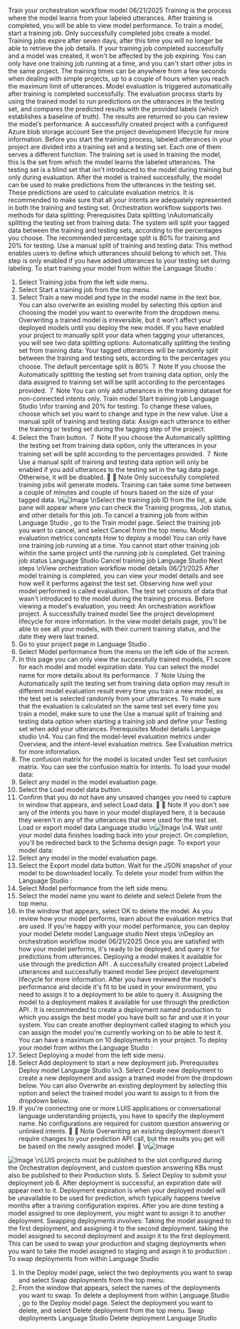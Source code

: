 Train your orchestration workflow model
06/21/2025
Training is the process where the model learns from your labeled utterances. After training is
completed, you will be able to view model performance.
To train a model, start a training job. Only successfully completed jobs create a model. Training
jobs expire after seven days, after this time you will no longer be able to retrieve the job
details. If your training job completed successfully and a model was created, it won't be
affected by the job expiring. You can only have one training job running at a time, and you
can't start other jobs in the same project.
The training times can be anywhere from a few seconds when dealing with simple projects, up
to a couple of hours when you reach the maximum limit of utterances.
Model evaluation is triggered automatically after training is completed successfully. The
evaluation process starts by using the trained model to run predictions on the utterances in the
testing set, and compares the predicted results with the provided labels (which establishes a
baseline of truth). The results are returned so you can review the model’s performance.
A successfully created project with a configured Azure blob storage account
See the project development lifecycle for more information.
Before you start the training process, labeled utterances in your project are divided into a
training set and a testing set. Each one of them serves a different function. The training set is
used in training the model, this is the set from which the model learns the labeled utterances.
The testing set is a blind set that isn't introduced to the model during training but only during
evaluation.
After the model is trained successfully, the model can be used to make predictions from the
utterances in the testing set. These predictions are used to calculate evaluation metrics.
It is recommended to make sure that all your intents are adequately represented in both the
training and testing set.
Orchestration workflow supports two methods for data splitting:
Prerequisites
Data splitting
\nAutomatically splitting the testing set from training data: The system will split your
tagged data between the training and testing sets, according to the percentages you
choose. The recommended percentage split is 80% for training and 20% for testing.
Use a manual split of training and testing data: This method enables users to define
which utterances should belong to which set. This step is only enabled if you have added
utterances to your testing set during labeling.
To start training your model from within the Language Studio
:
1. Select Training jobs from the left side menu.
2. Select Start a training job from the top menu.
3. Select Train a new model and type in the model name in the text box. You can also
overwrite an existing model by selecting this option and choosing the model you
want to overwrite from the dropdown menu. Overwriting a trained model is
irreversible, but it won't affect your deployed models until you deploy the new
model.
If you have enabled your project to manually split your data when tagging your
utterances, you will see two data splitting options:
Automatically splitting the testing set from training data: Your tagged
utterances will be randomly split between the training and testing sets,
according to the percentages you choose. The default percentage split is 80%
７ Note
If you choose the Automatically splitting the testing set from training data option, only
the data assigned to training set will be split according to the percentages provided.
７ Note
You can only add utterances in the training dataset for non-connected intents only.
Train model
Start training job
Language Studio
\nfor training and 20% for testing. To change these values, choose which set you
want to change and type in the new value.
Use a manual split of training and testing data: Assign each utterance to either
the training or testing set during the tagging step of the project.
4. Select the Train button.
７ Note
If you choose the Automatically splitting the testing set from training data
option, only the utterances in your training set will be split according to the
percentages provided.
７ Note
Use a manual split of training and testing data option will only be enabled if
you add utterances to the testing set in the tag data page. Otherwise, it will be
disabled.

７ Note
Only successfully completed training jobs will generate models.
Training can take some time between a couple of minutes and couple of hours
based on the size of your tagged data.
\n![Image](images/page803_image1.png)
\nSelect the training job ID from the list, a side pane will appear where you can check the
Training progress, Job status, and other details for this job.
To cancel a training job from within Language Studio
, go to the Train model page.
Select the training job you want to cancel, and select Cancel from the top menu.
Model evaluation metrics concepts
How to deploy a model
You can only have one training job running at a time. You cannot start other
training job wihtin the same project until the running job is completed.
Get training job status
Language Studio
Cancel training job
Language Studio
Next steps
\nView orchestration workflow model details
06/21/2025
After model training is completed, you can view your model details and see how well it
performs against the test set. Observing how well your model performed is called evaluation.
The test set consists of data that wasn't introduced to the model during the training process.
Before viewing a model's evaluation, you need:
An orchestration workflow project.
A successfully trained model
See the project development lifecycle for more information.
In the view model details page, you'll be able to see all your models, with their current
training status, and the date they were last trained.
1. Go to your project page in Language Studio
.
2. Select Model performance from the menu on the left side of the screen.
3. In this page you can only view the successfully trained models, F1 score for each
model and model expiration date. You can select the model name for more details
about its performance.
７ Note
Using the Automatically split the testing set from training data option may result in
different model evaluation result every time you train a new model, as the test set is
selected randomly from your utterances. To make sure that the evaluation is calculated on
the same test set every time you train a model, make sure to use the Use a manual split of
training and testing data option when starting a training job and define your Testing set
when add your utterances.
Prerequisites
Model details
Language studio
\n4. You can find the model-level evaluation metrics under Overview, and the intent-level
evaluation metrics. See Evaluation metrics for more information.
5. The confusion matrix for the model is located under Test set confusion matrix. You
can see the confusion matrix for intents.
To load your model data:
1. Select any model in the model evaluation page.
2. Select the Load model data button.
3. Confirm that you do not have any unsaved changes you need to capture in window
that appears, and select Load data.

７ Note
If you don't see any of the intents you have in your model displayed here, it is
because they weren't in any of the utterances that were used for the test set.
Load or export model data
Language studio
\n![Image](images/page806_image1.png)
\n4. Wait until your model data finishes loading back into your project. On completion,
you'll be redirected back to the Schema design page.
To export your model data:
1. Select any model in the model evaluation page.
2. Select the Export model data button. Wait for the JSON snapshot of your model to
be downloaded locally.
To delete your model from within the Language Studio
:
1. Select Model performance from the left side menu.
2. Select the model name you want to delete and select Delete from the top menu.
3. In the window that appears, select OK to delete the model.
As you review how your model performs, learn about the evaluation metrics that are
used.
If you're happy with your model performance, you can deploy your model
Delete model
Language studio
Next steps
\nDeploy an orchestration workflow model
06/21/2025
Once you are satisfied with how your model performs, it's ready to be deployed, and query it
for predictions from utterances. Deploying a model makes it available for use through the
prediction API
.
A successfully created project
Labeled utterances and successfully trained model
See project development lifecycle for more information.
After you have reviewed the model's performance and decide it's fit to be used in your
environment, you need to assign it to a deployment to be able to query it. Assigning the model
to a deployment makes it available for use through the prediction API
. It is recommended to
create a deployment named production  to which you assign the best model you have built so
far and use it in your system. You can create another deployment called staging  to which you
can assign the model you're currently working on to be able to test it. You can have a
maximum on 10 deployments in your project.
To deploy your model from within the Language Studio
:
1. Select Deploying a model from the left side menu.
2. Select Add deployment to start a new deployment job.
Prerequisites
Deploy model
Language Studio
\n3. Select Create new deployment to create a new deployment and assign a trained
model from the dropdown below. You can also Overwrite an existing deployment
by selecting this option and select the trained model you want to assign to it from
the dropdown below.
4. If you're connecting one or more LUIS
 applications or conversational language
understanding
 projects, you have to specify the deployment name.
No configurations are required for custom question answering or unlinked
intents.

７ Note
Overwriting an existing deployment doesn't require changes to your prediction
API
 call, but the results you get will be based on the newly assigned model.

\n![Image](images/page809_image1.png)

![Image](images/page809_image2.png)
\nLUIS projects must be published to the slot configured during the
Orchestration deployment, and custom question answering KBs must also be
published to their Production slots.
5. Select Deploy to submit your deployment job
6. After deployment is successful, an expiration date will appear next to it. Deployment
expiration is when your deployed model will be unavailable to be used for prediction,
which typically happens twelve months after a training configuration expires.
After you are done testing a model assigned to one deployment, you might want to assign it to
another deployment. Swapping deployments involves:
Taking the model assigned to the first deployment, and assigning it to the second
deployment.
taking the model assigned to second deployment and assign it to the first deployment.
This can be used to swap your production  and staging  deployments when you want to take
the model assigned to staging  and assign it to production .
To swap deployments from within Language Studio
1. In the Deploy model page, select the two deployments you want to swap and select
Swap deployments from the top menu.
2. From the window that appears, select the names of the deployments you want to
swap.
To delete a deployment from within Language Studio
, go to the Deploy model page.
Select the deployment you want to delete, and select Delete deployment from the top
menu.
Swap deployments
Language Studio
Delete deployment
Language Studio